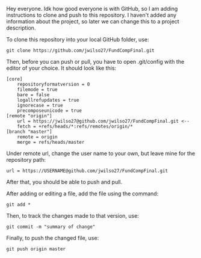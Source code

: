Hey everyone.
Idk how good everyone is with GitHub, so I am adding instructions to clone and
push to this repository.  I haven't added any information about the project, so
later we can change this to a project description.

To clone this repository into your local GitHub folder, use:

    git clone https://github.com/jwilso27/FundCompFinal.git

Then, before you can push or pull, you have to open .git/config with the editor
of your choice.  It should look like this:

    [core]
    	repositoryformatversion = 0
    	filemode = true
    	bare = false
    	logallrefupdates = true
    	ignorecase = true
    	precomposeunicode = true
    [remote "origin"]
    	url = https://jwilso27@github.com/jwilso27/FundCompFinal.git <--
    	fetch = +refs/heads/*:refs/remotes/origin/*
    [branch "master"]
    	remote = origin
    	merge = refs/heads/master
        
Under remote url, change the user name to your own, but leave mine for
the repository path:

    url = https://USERNAME@github.com/jwilso27/FundCompFinal.git

After that, you should be able to push and pull.

After adding or editing a file, add the file using the command:

    git add *
		
Then, to track the changes made to that version, use:

    git commit -m "summary of change"

Finally, to push the changed file, use:

    git push origin master
